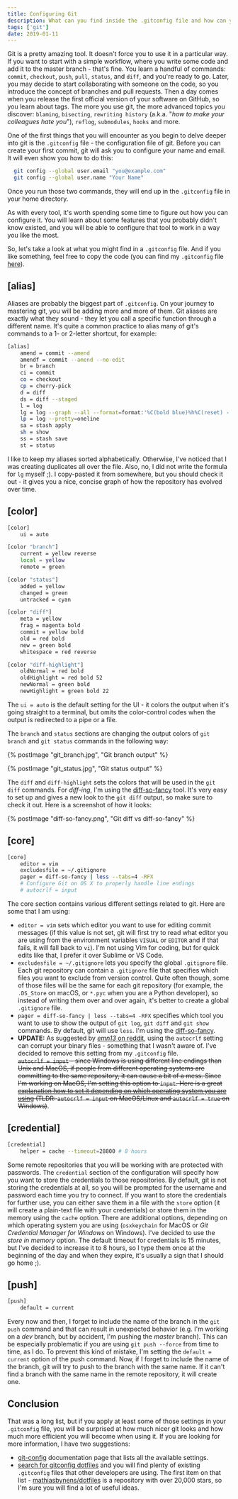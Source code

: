 ```yaml
---
title: Configuring Git
description: What can you find inside the .gitconfig file and how can you make git look much nicer with a few simple settings there?
tags: ['git']
date: 2019-01-11
---
```


Git is a pretty amazing tool. It doesn't force you to use it in a particular way. If you want to start with a simple workflow, where you write some code and add it to the master branch - that's fine. You learn a handful of commands: `commit`, `checkout`, `push`, `pull`, `status`, and `diff`, and you're ready to go. Later, you may decide to start collaborating with someone on the code, so you introduce the concept of branches and pull requests. Then a day comes when you release the first official version of your software on GitHub, so you learn about tags. The more you use git, the more advanced topics you discover: `blaming`, `bisecting`, `rewriting history` (a.k.a. "_how to make your colleagues hate you_"), `reflog`, `submodules`, `hooks` and more.

One of the first things that you will encounter as you begin to delve deeper into git is the `.gitconfig` file - the configuration file of git. Before you can create your first commit, git will ask you to configure your name and email. It will even show you how to do this:

```bash
  git config --global user.email "you@example.com"
  git config --global user.name "Your Name"
```

Once you run those two commands, they will end up in the `.gitconfig` file in your home directory.

As with every tool, it's worth spending some time to figure out how you can configure it. You will learn about some features that you probably didn't know existed, and you will be able to configure that tool to work in a way you like the most.

So, let's take a look at what you might find in a `.gitconfig` file. And if you like something, feel free to copy the code (you can find my `.gitconfig` file [here](https://github.com/switowski/dotfiles/blob/master/git/.gitconfig.symlink)).

## [alias]

Aliases are probably the biggest part of `.gitconfig`. On your journey to mastering git, you will be adding more and more of them. Git aliases are exactly what they sound - they let you call a specific function through a different name. It's quite a common practice to alias many of git's commands to a 1- or 2-letter shortcut, for example:

```bash
[alias]
    amend = commit --amend
    amendf = commit --amend --no-edit
    br = branch
    ci = commit
    co = checkout
    cp = cherry-pick
    d = diff
    ds = diff --staged
    l = log
    lg = log --graph --all --format=format:'%C(bold blue)%h%C(reset) - %C(bold green)(%ar)%C(reset) %C(white)%s%C(reset) %C(bold white)— %an%C(reset)%C(bold yellow)%d%C(reset)' --abbrev-commit --date=relative
    lp = log --pretty=oneline
    sa = stash apply
    sh = show
    ss = stash save
    st = status
```

I like to keep my aliases sorted alphabetically. Otherwise, I've noticed that I was creating duplicates all over the file. Also, no, I did not write the formula for `lg` myself ;). I copy-pasted it from somewhere, but you should check it out - it gives you a nice, concise graph of how the repository has evolved over time.

## [color]

```bash
[color]
    ui = auto

[color "branch"]
    current = yellow reverse
    local = yellow
    remote = green

[color "status"]
    added = yellow
    changed = green
    untracked = cyan

[color "diff"]
    meta = yellow
    frag = magenta bold
    commit = yellow bold
    old = red bold
    new = green bold
    whitespace = red reverse

[color "diff-highlight"]
    oldNormal = red bold
    oldHighlight = red bold 52
    newNormal = green bold
    newHighlight = green bold 22
```

The `ui = auto` is the default setting for the UI - it colors the output when it's going straight to a terminal, but omits the color-control codes when the output is redirected to a pipe or a file.

The `branch` and `status` sections are changing the output colors of `git branch` and `git status` commands in the following way:

{% postImage "git_branch.jpg", "Git branch output" %}

{% postImage "git_status.jpg", "Git status output" %}

The `diff` and `diff-highlight` sets the colors that will be used in the `git diff` commands. For _diff-ing_, I'm using the [diff-so-fancy](https://github.com/so-fancy/diff-so-fancy) tool. It's very easy to set up and gives a new look to the `git diff` output, so make sure to check it out. Here is a screenshot of how it looks:

{% postImage "diff-so-fancy.png", "Git diff vs diff-so-fancy" %}

## [core]

```bash
[core]
    editor = vim
    excludesfile = ~/.gitignore
    pager = diff-so-fancy | less --tabs=4 -RFX
    # Configure Git on OS X to properly handle line endings
    # autocrlf = input
```

The core section contains various different settings related to git. Here are some that I am using:

* `editor = vim` sets which editor you want to use for editing commit messages (if this value is not set, git will first try to read what editor you are using from the environment variables `VISUAL` or `EDITOR` and if that fails, it will fall back to `vi`). I'm not using Vim for coding, but for quick edits like that, I prefer it over Sublime or VS Code.
* `excludesfile = ~/.gitignore` lets you specify the global `.gitignore` file. Each git repository can contain a `.gitignore` file that specifies which files you want to exclude from version control. Quite often though, some of those files will be the same for each git repository (for example, the `.DS_Store` on macOS, or `*.pyc` when you are a Python developer), so instead of writing them over and over again, it's better to create a global `.gitignore` file.
* `pager = diff-so-fancy | less --tabs=4 -RFX` specifies which tool you want to use to show the output of `git log`, `git diff` and `git show` commands. By default, git will use `less`. I'm using the [diff-so-fancy](https://github.com/so-fancy/diff-so-fancy).
* **UPDATE:** As suggested by [_emn13_ on reddit](https://www.reddit.com/r/programming/comments/afjilq/how_to_nicely_set_up_the_gitconfig_file/edzoat8), using the `autocrlf` setting can corrupt your binary files - something that I wasn't aware of. I've decided to remove this setting from my `.gitconfig` file.  
  ~~`autocrlf = input` - since Windows is using different line endings than Unix and MacOS, if people from different operating systems are committing to the same repository, it can cause a bit of a mess. Since I'm working on MacOS, I'm setting this option to `input`. Here is a great [explanation how to set it depending on which operating system you are using](https://help.github.com/articles/dealing-with-line-endings/#platform-mac) (TLDR: `autocrlf = input` on MacOS/Linux and `autocrlf = true` on Windows)~~.

## [credential]

```bash
[credential]
    helper = cache --timeout=28800 # 8 hours
```

Some remote repositories that you will be working with are protected with passwords. The `credential` section of the configuration will specify how you want to store the credentials to those repositories. By default, git is not storing the credentials at all, so you will be prompted for the username and password each time you try to connect. If you want to store the credentials for further use, you can either save them in a file with the `store` option (it will create a plain-text file with your credentials) or store them in the memory using the `cache` option. There are additional options, depending on which operating system you are using (`osxkeychain` for MacOS or _Git Credential Manager for Windows_ on Windows). I've decided to use the _store in memory_ option. The default timeout for credentials is 15 minutes, but I've decided to increase it to 8 hours, so I type them once at the beginning of the day and when they expire, it's usually a sign that I should go home ;).

## [push]

```bash
[push]
    default = current
```

Every now and then, I forget to include the name of the branch in the `git push` command and that can result in unexpected behavior (e.g. I'm working on a _dev_ branch, but by accident, I'm pushing the _master_ branch). This can be especially problematic if you are using `git push --force` from time to time, as I do. To prevent this kind of mistake, I'm setting the `default = current` option of the push command. Now, if I forget to include the name of the branch, git will try to push to the branch with the same name. If it can't find a branch with the same name in the remote repository, it will create one.

## Conclusion

That was a long list, but if you apply at least some of those settings in your `.gitconfig` file, you will be surprised at how much nicer git looks and how much more efficient you will become when using it. If you are looking for more information, I have two suggestions:

* [git-config](https://git-scm.com/docs/git-config) documentation page that lists all the available settings.
* [search for gitconfig dotfiles](https://www.google.com/search?q=gitconfig+dotfiles) and you will find plenty of existing `.gitconfig` files that other developers are using. The first item on that list - [mathiasbynens/dotfiles](https://github.com/mathiasbynens/dotfiles/blob/master/.gitconfig) is a repository with over 20,000 stars, so I'm sure you will find a lot of useful ideas.
